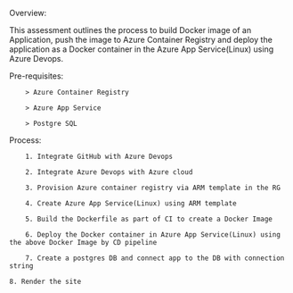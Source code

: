 Overview:  
		
  This assessment outlines the process to build Docker image of an Application, push the image to Azure Container Registry and deploy the application as a Docker container in the Azure App Service(Linux) using Azure Devops. 
 
Pre-requisites: 

        > Azure Container Registry
        
        > Azure App Service 
        
        > Postgre SQL
	
 
Process: 

        1. Integrate GitHub with Azure Devops 
        
        2. Integrate Azure Devops with Azure cloud
        
        3. Provision Azure container registry via ARM template in the RG  
        
        4. Create Azure App Service(Linux) using ARM template
        
        5. Build the Dockerfile as part of CI to create a Docker Image 
        
        6. Deploy the Docker container in Azure App Service(Linux) using the above Docker Image by CD pipeline
        
        7. Create a postgres DB and connect app to the DB with connection string 
	
	8. Render the site 
        
	
        
        
        
